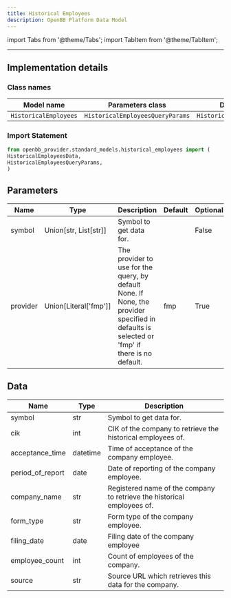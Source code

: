 ```yaml
---
title: Historical Employees
description: OpenBB Platform Data Model
---
```



import Tabs from '@theme/Tabs';
import TabItem from '@theme/TabItem';


---

## Implementation details

### Class names

| Model name | Parameters class | Data class |
| ---------- | ---------------- | ---------- |
| `HistoricalEmployees` | `HistoricalEmployeesQueryParams` | `HistoricalEmployeesData` |

### Import Statement

```python
from openbb_provider.standard_models.historical_employees import (
HistoricalEmployeesData,
HistoricalEmployeesQueryParams,
)
```

## Parameters

<Tabs>
<TabItem value="standard" label="Standard">

| Name | Type | Description | Default | Optional |
| ---- | ---- | ----------- | ------- | -------- |
| symbol | Union[str, List[str]] | Symbol to get data for. |  | False |
| provider | Union[Literal['fmp']] | The provider to use for the query, by default None. If None, the provider specified in defaults is selected or 'fmp' if there is no default. | fmp | True |
</TabItem>

</Tabs>

## Data

<Tabs>
<TabItem value="standard" label="Standard">

| Name | Type | Description |
| ---- | ---- | ----------- |
| symbol | str | Symbol to get data for. |
| cik | int | CIK of the company to retrieve the historical employees of. |
| acceptance_time | datetime | Time of acceptance of the company employee. |
| period_of_report | date | Date of reporting of the company employee. |
| company_name | str | Registered name of the company to retrieve the historical employees of. |
| form_type | str | Form type of the company employee. |
| filing_date | date | Filing date of the company employee |
| employee_count | int | Count of employees of the company. |
| source | str | Source URL which retrieves this data for the company. |
</TabItem>

</Tabs>

